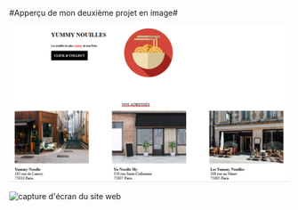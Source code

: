 #Apperçu de mon deuxième projet en image#

![capture d'écran du site web](./images/capture_d'ecran_du_projet2.png)

![capture d'écran du site web](./images/deuxième_capture.png)

